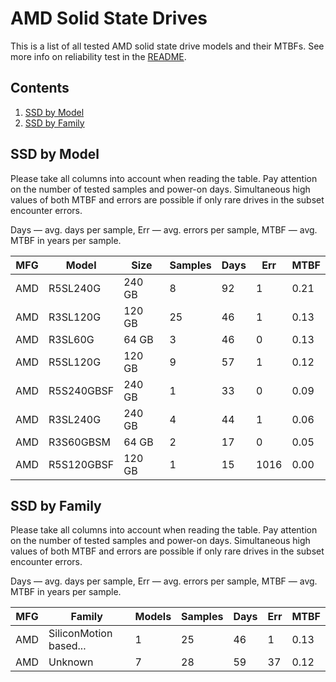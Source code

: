 AMD Solid State Drives
======================

This is a list of all tested AMD solid state drive models and their MTBFs. See
more info on reliability test in the [README](https://github.com/linuxhw/SMART).

Contents
--------

1. [ SSD by Model  ](#ssd-by-model)
2. [ SSD by Family ](#ssd-by-family)

SSD by Model
------------

Please take all columns into account when reading the table. Pay attention on the
number of tested samples and power-on days. Simultaneous high values of both MTBF
and errors are possible if only rare drives in the subset encounter errors.

Days   — avg. days per sample,
Err    — avg. errors per sample,
MTBF   — avg. MTBF in years per sample.

| MFG       | Model              | Size   | Samples | Days  | Err   | MTBF   |
|-----------|--------------------|--------|---------|-------|-------|--------|
| AMD       | R5SL240G           | 240 GB | 8       | 92    | 1     | 0.21   |
| AMD       | R3SL120G           | 120 GB | 25      | 46    | 1     | 0.13   |
| AMD       | R3SL60G            | 64 GB  | 3       | 46    | 0     | 0.13   |
| AMD       | R5SL120G           | 120 GB | 9       | 57    | 1     | 0.12   |
| AMD       | R5S240GBSF         | 240 GB | 1       | 33    | 0     | 0.09   |
| AMD       | R3SL240G           | 240 GB | 4       | 44    | 1     | 0.06   |
| AMD       | R3S60GBSM          | 64 GB  | 2       | 17    | 0     | 0.05   |
| AMD       | R5S120GBSF         | 120 GB | 1       | 15    | 1016  | 0.00   |

SSD by Family
-------------

Please take all columns into account when reading the table. Pay attention on the
number of tested samples and power-on days. Simultaneous high values of both MTBF
and errors are possible if only rare drives in the subset encounter errors.

Days   — avg. days per sample,
Err    — avg. errors per sample,
MTBF   — avg. MTBF in years per sample.

| MFG       | Family                 | Models | Samples | Days  | Err   | MTBF   |
|-----------|------------------------|--------|---------|-------|-------|--------|
| AMD       | SiliconMotion based... | 1      | 25      | 46    | 1     | 0.13   |
| AMD       | Unknown                | 7      | 28      | 59    | 37    | 0.12   |
